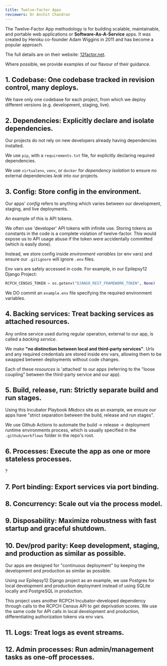 ```yaml
---
title: Twelve-Factor Apps
reviewers: Dr Anchit Chandran
---
```


The Twelve-Factor App methodology is for building scalable, maintainable, and portable web applications or **Software-As-A-Service** apps. It was created by Heroku co-founder Adam Wiggins in 2011 and has become a popular approach.

The full details are on their website: [12factor.net](https://12factor.net/).

Where possible, we provide examples of our flavour of their guidance.

## 1. Codebase: One codebase tracked in revision control, many deploys.

We have only one codebase for each project, from which we deploy different versions (e.g. development, staging, live).

## 2. Dependencies: Explicitly declare and isolate dependencies.

Our projects do not rely on new developers already having dependencies installed.

We use `pip`, with a `requirements.txt` file, for explicitly declaring required dependencies.

We use `virtualenv`, `venv`, or `docker` for *dependency isolation* to ensure no external dependencies *leak* into our projects.

## 3. Config: Store config in the environment.

Our apps' *config* refers to anything which varies between our development, staging, and live deployments.

An example of this is API tokens.

We often use 'developer' API tokens with infinite use. Storing tokens as constants in the code is a complete violation of twelve-factor. This would expose us to API usage abuse if the token were accidentally committed (which is easily done).

Instead, we store config inside *environment variables* (or env vars) and ensure our `.gitignore` will ignore `.env` files.

Env vars are safely accessed in code. For example, in our Epilepsy12 Django Project:

```py title="settings.py"
RCPCH_CENSUS_TOKEN = os.getenv("DJANGO_REST_FRAMEWORK_TOKEN", None)
```

We DO commit an `example.env` file specifying the required environment variables.  

## 4. Backing services: Treat backing services as attached resources.

Any online service used during regular operation, external to our app, is called a *backing service*.

We make **"no distinction between local and third-party services"**. Urls and any required credentials are stored inside env vars, allowing them to be swapped between deployments without code changes.

Each of these *resources* is 'attached' to our apps (referring to the "loose coupling" between the third-party service and our app).

## 5. Build, release, run: Strictly separate build and run stages.

Using this Incubator Playbook *Mkdocs* site as an example, we ensure our apps have "strict separation between the build, release and run stages".

We use Github Actions to automate the build -> release -> deployment runtime environments process, which is usually specified in the `.github/workflows` folder in the repo's root.

## 6. Processes: Execute the app as one or more stateless processes.

?

## 7. Port binding: Export services via port binding.

## 8. Concurrency: Scale out via the process model.

## 9. Disposability: Maximize robustness with fast startup and graceful shutdown.

## 10. Dev/prod parity: Keep development, staging, and production as similar as possible.

Our apps are designed for "continuous deployment" by keeping the development and production as similar as possible.

Using our Epilepsy12 Django project as an example, we use Postgres for local development and production deployment instead of using SQLite locally and PostgreSQL in production.

This project uses another RCPCH Incubator-developed dependency through calls to the RCPCH Census API to get deprivation scores. We use the same code for API calls in local development and production, differentiating authorization tokens via env vars.

## 11. Logs: Treat logs as event streams.

## 12. Admin processes: Run admin/management tasks as one-off processes.
